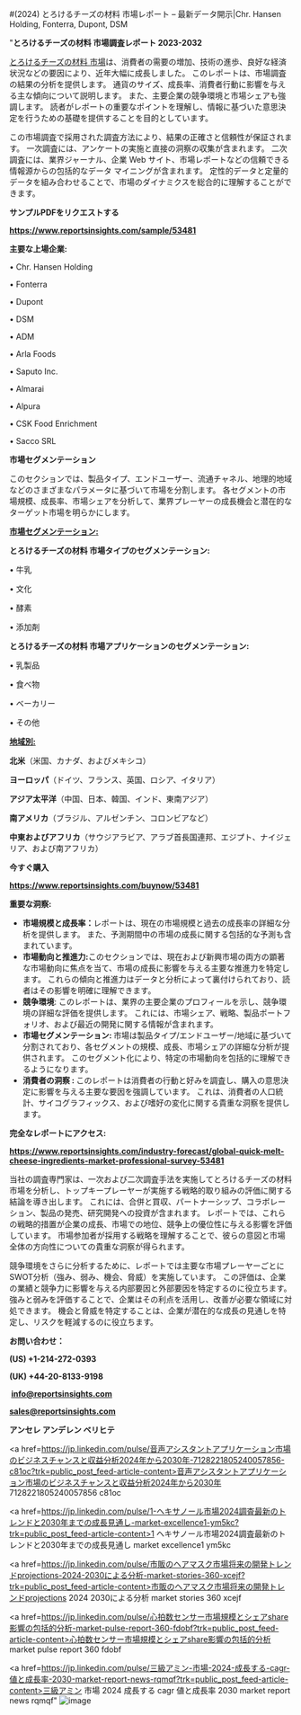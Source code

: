 #(2024) とろけるチーズの材料 市場レポート – 最新データ開示|Chr. Hansen Holding, Fonterra, Dupont, DSM

"<strong>とろけるチーズの材料 市場調査レポート 2023-2032</strong>

<a href=https://www.reportsinsights.com/sample/53481>とろけるチーズの材料 市場</a>は、消費者の需要の増加、技術の進歩、良好な経済状況などの要因により、近年大幅に成長しました。 このレポートは、市場調査の結果の分析を提供します。 通貨のサイズ、成長率、消費者行動に影響を与える主な傾向について説明します。 また、主要企業の競争環境と市場シェアも強調します。 読者がレポートの重要なポイントを理解し、情報に基づいた意思決定を行うための基礎を提供することを目的としています。

この市場調査で採用された調査方法により、結果の正確さと信頼性が保証されます。 一次調査には、アンケートの実施と直接の洞察の収集が含まれます。 二次調査には、業界ジャーナル、企業 Web サイト、市場レポートなどの信頼できる情報源からの包括的なデータ マイニングが含まれます。 定性的データと定量的データを組み合わせることで、市場のダイナミクスを総合的に理解することができます。

<strong><b>サンプルPDFをリクエストする</b></strong>

<a href=https://www.reportsinsights.com/sample/53481><strong><u>https://www.reportsinsights.com/sample/53481</u></strong></a>

<strong>主要な上場企業:</strong>

• Chr. Hansen Holding

• Fonterra

• Dupont

• DSM

• ADM

• Arla Foods

• Saputo Inc.

• Almarai

• Alpura

• CSK Food Enrichment

• Sacco SRL

<strong>市場セグメンテーション</strong>

このセクションでは、製品タイプ、エンドユーザー、流通チャネル、地理的地域などのさまざまなパラメータに基づいて市場を分割します。 各セグメントの市場規模、成長率、市場シェアを分析して、業界プレーヤーの成長機会と潜在的なターゲット市場を明らかにします。

<strong><u>市場セグメンテーション</u></strong><strong><u>:</u></strong>

<strong>とろけるチーズの材料 市場タイプのセグメンテーション:</strong>

• 牛乳

• 文化

• 酵素

• 添加剤

<strong>とろけるチーズの材料 市場アプリケーションのセグメンテーション:</strong>

• 乳製品

• 食べ物

• ベーカリー

• その他

<strong><u>地域別</u></strong><strong><u>:</u></strong>

<strong>北米</strong>（米国、カナダ、およびメキシコ）

<strong>ヨーロッパ</strong>（ドイツ、フランス、英国、ロシア、イタリア）

<strong>アジア太平洋</strong>（中国、日本、韓国、インド、東南アジア）

<strong>南アメリカ</strong>（ブラジル、アルゼンチン、コロンビアなど）

<strong>中東およびアフリカ</strong>（サウジアラビア、アラブ首長国連邦、エジプト、ナイジェリア、および南アフリカ）

<strong>今すぐ購入</strong>

<a href=https://www.reportsinsights.com/buynow/53481><strong><u>https://www.reportsinsights.com/buynow/53481</u></strong></a>

<strong>重要な洞察:</strong>
<ul>
  <li><strong>市場規模と成長率：</strong>レポートは、現在の市場規模と過去の成長率の詳細な分析を提供します。 また、予測期間中の市場の成長に関する包括的な予測も含まれています。</li>
  <li><strong>市場動向と推進力:</strong>このセクションでは、現在および新興市場の両方の顕著な市場動向に焦点を当て、市場の成長に影響を与える主要な推進力を特定します。 これらの傾向と推進力はデータと分析によって裏付けられており、読者はその影響を明確に理解できます。</li>
  <li><strong>競争環境</strong>: このレポートは、業界の主要企業のプロフィールを示し、競争環境の詳細な評価を提供します。 これには、市場シェア、戦略、製品ポートフォリオ、および最近の開発に関する情報が含まれます。</li>
  <li><strong>市場セグメンテーション: </strong>市場は製品タイプ/エンドユーザー/地域に基づいて分割されており、各セグメントの規模、成長、市場シェアの詳細な分析が提供されます。 このセグメント化により、特定の市場動向を包括的に理解できるようになります。</li>
  <li><strong>消費者の洞察 : </strong>このレポートは消費者の行動と好みを調査し、購入の意思決定に影響を与える主要な要因を強調しています。 これは、消費者の人口統計、サイコグラフィックス、および嗜好の変化に関する貴重な洞察を提供します。</li>
</ul>
<strong>完全なレポートにアクセス:</strong>

<a href=https://www.reportsinsights.com/industry-forecast/global-quick-melt-cheese-ingredients-market-professional-survey-53481><strong><u><b>https://www.reportsinsights.com/industry-forecast/global-quick-melt-cheese-ingredients-market-professional-survey-53481</b></u></strong></a>

当社の調査専門家は、一次および二次調査手法を実施してとろけるチーズの材料市場を分析し、トップキープレーヤーが実施する戦略的取り組みの評価に関する結論を導き出します。 これには、合併と買収、パートナーシップ、コラボレーション、製品の発売、研究開発への投資が含まれます。 レポートでは、これらの戦略的措置が企業の成長、市場での地位、競争上の優位性に与える影響を評価しています。 市場参加者が採用する戦略を理解することで、彼らの意図と市場全体の方向性についての貴重な洞察が得られます。

競争環境をさらに分析するために、レポートでは主要な市場プレーヤーごとにSWOT分析（強み、弱み、機会、脅威）を実施しています。 この評価は、企業の業績と競争力に影響を与える内部要因と外部要因を特定するのに役立ちます。 強みと弱みを評価することで、企業はその利点を活用し、改善が必要な領域に対処できます。 機会と脅威を特定することは、企業が潜在的な成長の見通しを特定し、リスクを軽減するのに役立ちます。

<strong>お問い合わせ：</strong>

<strong>(US) +1-214-272-0393</strong>

<strong>(UK) +44-20-8133-9198</strong>

<strong> </strong><a href=info@reportsinsights.com><strong><u>info@reportsinsights.com</u></strong></a>

<a href=sales@reportsinsights.com><strong><u>sales@reportsinsights.com</u></strong></a>

<strong>アンセレ アンデレン ベリヒテ</strong>

<a href=https://jp.linkedin.com/pulse/音声アシスタントアプリケーション市場のビジネスチャンスと収益分析2024年から2030年-7128221805240057856-c81oc?trk=public_post_feed-article-content>音声アシスタントアプリケーション市場のビジネスチャンスと収益分析2024年から2030年 7128221805240057856 c81oc</a>

<a href=https://jp.linkedin.com/pulse/1-ヘキサノール市場2024調査最新のトレンドと2030年までの成長見通し-market-excellence1-ym5kc?trk=public_post_feed-article-content>1 ヘキサノール市場2024調査最新のトレンドと2030年までの成長見通し market excellence1 ym5kc</a>

<a href=https://jp.linkedin.com/pulse/市販のヘアマスク市場将来の開発トレンドprojections-2024-2030による分析-market-stories-360-xcejf?trk=public_post_feed-article-content>市販のヘアマスク市場将来の開発トレンドprojections 2024 2030による分析 market stories 360 xcejf</a>

<a href=https://jp.linkedin.com/pulse/心拍数センサー市場規模とシェアshare影響の包括的分析-market-pulse-report-360-fdobf?trk=public_post_feed-article-content>心拍数センサー市場規模とシェアshare影響の包括的分析 market pulse report 360 fdobf</a>

<a href=https://jp.linkedin.com/pulse/三級アミン-市場-2024-成長する-cagr-値と成長率-2030-market-report-news-rqmqf?trk=public_post_feed-article-content>三級アミン 市場 2024 成長する cagr 値と成長率 2030 market report news rqmqf</a>"
![image](https://github.com/aanak123/RIMarketer1/assets/158471119/6a3dfa1f-9536-44b9-900e-7ae3f417bf60)
